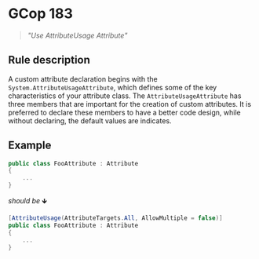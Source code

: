﻿# GCop 183

> *"Use AttributeUsage Attribute"*

## Rule description

A custom attribute declaration begins with the `System.AttributeUsageAttribute`, which defines some of the key characteristics of your attribute class. The `AttributeUsageAttribute` has three members that are important for the creation of custom attributes. It is preferred to declare these members to have a better code design, while without declaring, the default values are indicates.

## Example

```csharp
public class FooAttribute : Attribute
{
    ...
}
```

*should be* 🡻

```csharp
[AttributeUsage(AttributeTargets.All, AllowMultiple = false)]
public class FooAttribute : Attribute
{
    ...
}
```

